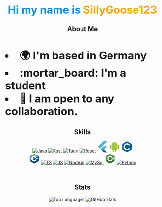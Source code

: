 <h1 align="center"> 
<span style="font-size: 35px; color: #0891F2" >
Hi my name is <span style="color: orange">SillyGoose123</span></span><img 
style="border-radius: 50%; height: 25px;" 
src="https://avatars.githubusercontent.com/u/118613840?v=4"  alt="" />



<h2 align="center">About Me</h2>
<h3 style="font-size: 35px">
    <li>🌍 I'm based in Germany</li>
    <li>:mortar_board: I'm a student</li>
    <li>🤝 I am open to any collaboration.</li>
</h3>


<div align="center">
    
## Skills

<a 
href="https://java.com/" >
<img 
    src="https://raw.githubusercontent.com/danielcranney/readme-generator/main/public/icons/skills/java-colored.svg" 
    width="36" 
    height="36" 
    alt="Java"
    /></a>
<a 
href="https://www.rust-lang.org/">
    <img 
    src="https://raw.githubusercontent.com/danielcranney/readme-generator/main/public/icons/skills/rust-colored.svg" 
    width="36" 
    height="36" 
    alt="Rust"
    /></a> 
<a 
href="https://tauri.app">
    <img 
    src="https://raw.githubusercontent.com/tauri-apps/tauri/dev/app-icon.png" 
    width="36" 
    height="36" 
    alt="Tauri"
    /></a> 
<a 
href="react.dev">
    <img 
    src="https://raw.githubusercontent.com/danielcranney/readme-generator/main/public/icons/skills/react-colored.svg" 
    width="36" 
    height="36" 
    alt="React"
    /></a> 
    <a 
href="flutter.dev">
    <img 
    src="https://github.com/devicons/devicon/raw/master/icons/flutter/flutter-original.svg" 
    width="36" 
    height="36" 
    alt="React"
    /></a> 
    <a     
href="https://developer.android.com/">
    <img 
    src="https://raw.githubusercontent.com/devicons/devicon/master/icons/android/android-plain.svg" 
    width="36" 
    height="36" 
    alt="Android"
    /></a> 
<a 
href="https://www.w3schools.com/c/c_intro.php">
    <img 
    src="https://raw.githubusercontent.com/devicons/devicon/master/icons/c/c-plain.svg" 
    width="36" 
    height="36" 
    alt="C"
    /></a>  
<a 
href="https://www.w3schools.com/cpp/default.asp">
    <img 
    src="https://raw.githubusercontent.com/vscode-icons/vscode-icons/master/icons/file_type_cpp3.svg" 
    width="36" 
    height="36" 
    alt="C++"
    /></a>
<a 
href="https://www.typescriptlang.org/">
    <img 
    src="https://raw.githubusercontent.com/danielcranney/readme-generator/main/public/icons/skills/typescript-colored.svg" 
    width="36" 
    height="36" 
    alt="TS"
    /><a/>
<a 
href="https://developer.mozilla.org/en-US/docs/Web/JavaScript">
    <img 
    src="https://raw.githubusercontent.com/danielcranney/readme-generator/main/public/icons/skills/javascript-colored.svg" 
    width="36" 
    height="36" 
    alt="JS"
    /></a> 
<a 
href="https://nodejs.org">
    <img 
    src="https://raw.githubusercontent.com/danielcranney/readme-generator/main/public/icons/skills/nodejs-colored.svg" 
    width="36" 
    height="36" 
    alt="Node.js"
    /></a> 
<a 
href="https://www.mysql.com/">
    <img 
    src="https://raw.githubusercontent.com/danielcranney/readme-generator/main/public/icons/skills/mysql-colored.svg" 
    width="36" 
    height="36" 
    alt="MySql"
    /></a> 
<a 
href="https://learn.microsoft.com/de-de/dotnet/csharp/tour-of-csharp/">
    <img 
    src="https://raw.githubusercontent.com/vscode-icons/vscode-icons/master/icons/file_type_csharp2.svg" 
    width="36" 
    height="36" 
    alt="C#"
    /></a> 
<a 
href="https://www.python.org/">
    <img 
    src="https://raw.githubusercontent.com/danielcranney/readme-generator/main/public/icons/skills/python-colored.svg" 
    width="36" 
    height="36" 
    alt="Python"
    /></a> 
</div>


<br/>

<div align="center">

## Stats

<img src="https://github-readme-stats.vercel.app/api/top-langs/?username=SillyGoose123&hide_progress=truelayout=compact&theme=dark&hide_border=true&custom_title=Top-10-Languages&langs_count=10&title_color=0891F2&text_color=9da7af" alt="Top Languages"/>

<img src="https://github-readme-stats.vercel.app/api?username=SillyGoose123&show_icons=true&hide=&count_private=true&title_color=0891F2&text_color=9da7af&icon_color=0891F2&bg_color=1c1917&hide_border=true&show_icons=true" alt="GitHub Stats"/>



</div>
